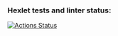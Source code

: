 ### Hexlet tests and linter status:
[![Actions Status](https://github.com/fairwind2k/backend-project-44/workflows/hexlet-check/badge.svg)](https://github.com/fairwind2k/backend-project-44/actions)